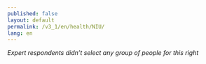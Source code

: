 ```yaml
---
published: false
layout: default
permalink: /v3_1/en/health/NIU/
lang: en
---
```

_Expert respondents didn’t select any group of people for this right_
